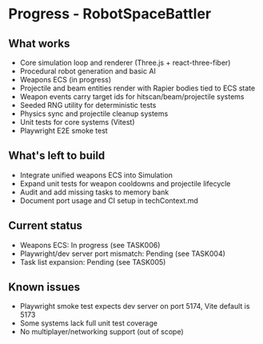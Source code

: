 # Progress - RobotSpaceBattler

## What works

- Core simulation loop and renderer (Three.js + react-three-fiber)
- Procedural robot generation and basic AI
- Weapons ECS (in progress)
- Projectile and beam entities render with Rapier bodies tied to ECS state
- Weapon events carry target ids for hitscan/beam/projectile systems
- Seeded RNG utility for deterministic tests
- Physics sync and projectile cleanup systems
- Unit tests for core systems (Vitest)
- Playwright E2E smoke test

## What's left to build

- Integrate unified weapons ECS into Simulation
- Expand unit tests for weapon cooldowns and projectile lifecycle
- Audit and add missing tasks to memory bank
- Document port usage and CI setup in techContext.md

## Current status

- Weapons ECS: In progress (see TASK006)
- Playwright/dev server port mismatch: Pending (see TASK004)
- Task list expansion: Pending (see TASK005)

## Known issues

- Playwright smoke test expects dev server on port 5174, Vite default is 5173
- Some systems lack full unit test coverage
- No multiplayer/networking support (out of scope)

